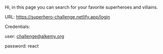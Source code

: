 Hi, in this page you can search for your favorite superheroes and villains.

URL: https://superhero-challenge.netlify.app/login

Credentials:

user: challenge@alkemy.org

password: react


